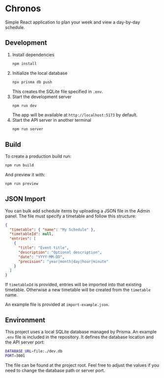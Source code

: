# Chronos

Simple React application to plan your week and view a day-by-day schedule.

## Development

1. Install dependencies
   ```bash
   npm install
   ```
2. Initialize the local database
   ```bash
   npx prisma db push
   ```
   This creates the SQLite file specified in `.env`.
3. Start the development server
   ```bash
   npm run dev
   ```
   The app will be available at `http://localhost:5173` by default.
4. Start the API server in another terminal
   ```bash
   npm run server
   ```

## Build

To create a production build run:

```bash
npm run build
```

And preview it with:

```bash
npm run preview
```

## JSON Import

You can bulk add schedule items by uploading a JSON file in the Admin panel.
The file must specify a timetable and follow this structure:

```json
{
  "timetable": { "name": "My Schedule" },
  "timetableId": null,
  "entries": [
    {
      "title": "Event title",
      "description": "Optional description",
      "date": "YYYY-MM-DD",
      "precision": "year|month|day|hour|minute"
    }
  ]
}
```

If `timetableId` is provided, entries will be imported into that existing timetable.
Otherwise a new timetable will be created from the `timetable` name.

An example file is provided at `import-example.json`.

## Environment

This project uses a local SQLite database managed by Prisma. An example
`.env` file is included in the repository. It defines the database location
and the API server port:

```bash
DATABASE_URL=file:./dev.db
PORT=3001
```

The file can be found at the project root. Feel free to adjust the values
if you need to change the database path or server port.
